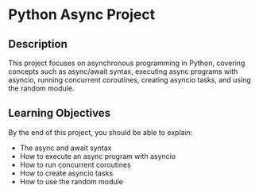 # Python Async Project

## Description
This project focuses on asynchronous programming in Python, covering concepts such as async/await syntax, executing async programs with asyncio, running concurrent coroutines, creating asyncio tasks, and using the random module.

## Learning Objectives
By the end of this project, you should be able to explain:

- The async and await syntax
- How to execute an async program with asyncio
- How to run concurrent coroutines
- How to create asyncio tasks
- How to use the random module
